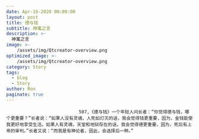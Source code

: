 ```yaml
---
date: Apr-16-2020 00:00:00
layout: post
title: 德与钱
subtitle: 神寓之言
description: >-
  神寓之言
image: >-
    /assets/img/Qtcreator-overview.png
optimized_image: >-
    /assets/img/Qtcreator-overview.png
category: Story
tags:
  - blog
  - Story
author: Ron
paginate: true
---
```


							　　507,《德与钱》一个年轻人问长者：“你觉得德与钱，哪个更重要？”长者说：“如果人没有灵魂，人死如灯灭的话，我会觉得钱更重要，因为，金钱能使我更好地享受生活。如果人有灵魂，天堂和地狱存在的话，我会觉得德更重要，因为，死后有上帝的审判。”长者又说：“而我是有神论者，因此，会选择后一种。”

